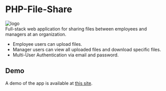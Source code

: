 # PHP-File-Share
![logo](https://github.com/francisohara24/PHP-File-Share/blob/master/content/logo-small.jpeg?raw=true)  
Full-stack web application for sharing files between employees and managers at an organization.
 - Employee users can upload files.
 - Manager users can view all uploaded files and download specific files.
 - Multi-User Authentication via email and password.

## Demo
A demo of the app is available at [this site](http://35.185.35.168/).
